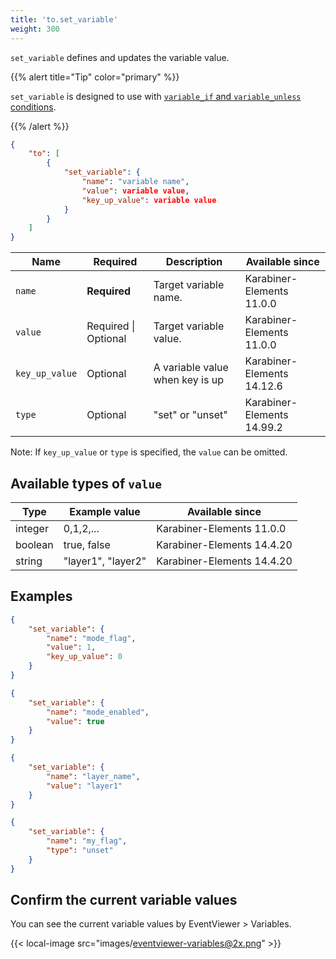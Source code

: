 ```yaml
---
title: 'to.set_variable'
weight: 300
---
```


`set_variable` defines and updates the variable value.

{{% alert title="Tip" color="primary" %}}

`set_variable` is designed to use with [`variable_if` and `variable_unless` conditions](../../conditions/variable/).

{{% /alert %}}

```json
{
    "to": [
        {
            "set_variable": {
                "name": "variable name",
                "value": variable value,
                "key_up_value": variable value
            }
        }
    ]
}
```

| Name           | Required             | Description                     | Available since            |
| -------------- | -------------------- | ------------------------------- | -------------------------- |
| `name`         | **Required**         | Target variable name.           | Karabiner-Elements 11.0.0  |
| `value`        | Required \| Optional | Target variable value.          | Karabiner-Elements 11.0.0  |
| `key_up_value` | Optional             | A variable value when key is up | Karabiner-Elements 14.12.6 |
| `type`         | Optional             | "set" or "unset"                | Karabiner-Elements 14.99.2 |

Note: If `key_up_value` or `type` is specified, the `value` can be omitted.

## Available types of `value`

| Type    | Example value      | Available since            |
| ------- | ------------------ | -------------------------- |
| integer | 0,1,2,...          | Karabiner-Elements 11.0.0  |
| boolean | true, false        | Karabiner-Elements 14.4.20 |
| string  | "layer1", "layer2" | Karabiner-Elements 14.4.20 |

## Examples

```json
{
    "set_variable": {
        "name": "mode_flag",
        "value": 1,
        "key_up_value": 0
    }
}
```

```json
{
    "set_variable": {
        "name": "mode_enabled",
        "value": true
    }
}
```

```json
{
    "set_variable": {
        "name": "layer_name",
        "value": "layer1"
    }
}
```

```json
{
    "set_variable": {
        "name": "my_flag",
        "type": "unset"
    }
}
```

## Confirm the current variable values

You can see the current variable values by EventViewer > Variables.

{{< local-image src="images/eventviewer-variables@2x.png" >}}
